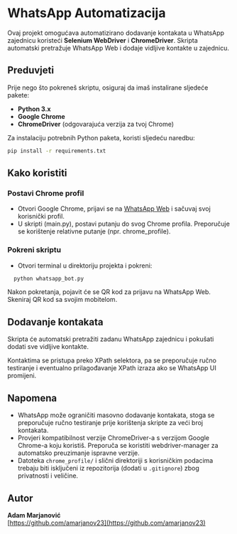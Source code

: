 # WhatsApp Automatizacija

Ovaj projekt omogućava automatizirano dodavanje kontakata u WhatsApp zajednicu koristeći **Selenium WebDriver** i **ChromeDriver**. Skripta automatski pretražuje WhatsApp Web i dodaje vidljive kontakte u zajednicu.

## Preduvjeti

Prije nego što pokreneš skriptu, osiguraj da imaš instalirane sljedeće pakete:

- **Python 3.x**
- **Google Chrome**
- **ChromeDriver** (odgovarajuća verzija za tvoj Chrome)

Za instalaciju potrebnih Python paketa, koristi sljedeću naredbu:

```bash
pip install -r requirements.txt
```

## Kako koristiti

### Postavi Chrome profil
- Otvori Google Chrome, prijavi se na [WhatsApp Web](https://web.whatsapp.com) i sačuvaj svoj korisnički profil.
- U skripti (main.py), postavi putanju do svog Chrome profila. Preporučuje se korištenje relativne putanje (npr. chrome_profile).

### Pokreni skriptu
- Otvori terminal u direktoriju projekta i pokreni:
  
```bash
  python whatsapp_bot.py
```
Nakon pokretanja, pojavit će se QR kod za prijavu na WhatsApp Web. Skeniraj QR kod sa svojim mobitelom.

## Dodavanje kontakata

Skripta će automatski pretražiti zadanu WhatsApp zajednicu i pokušati dodati sve vidljive kontakte.

Kontaktima se pristupa preko XPath selektora, pa se preporučuje ručno testiranje i eventualno prilagođavanje XPath izraza ako se WhatsApp UI promijeni.

## Napomena

- WhatsApp može ograničiti masovno dodavanje kontakata, stoga se preporučuje ručno testiranje prije korištenja skripte za veći broj kontakata.
- Provjeri kompatibilnost verzije ChromeDriver-a s verzijom Google Chrome-a koju koristiš. Preporuča se koristiti webdriver-manager za automatsko preuzimanje ispravne verzije.
- Datoteka `chrome_profile/` i slični direktoriji s korisničkim podacima trebaju biti isključeni iz repozitorija (dodati u `.gitignore`) zbog privatnosti i veličine.

## Autor

**Adam Marjanović**  
[https://github.com/amarjanov23](https://github.com/amarjanov23)
